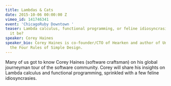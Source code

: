 ```yaml
---
title: Lambdas & Cats
date: 2015-10-06 00:00:00 Z
vimeo_id: 141746341
event: 'ChicagoRuby Downtown '
teaser: Lambda calculus, functional programming, or feline idiosyncrasies? Which will
  it be?
speaker: Corey Haines
speaker_bio: Corey Haines is co-founder/CTO of Hearken and author of Understanding
  the Four Rules of Simple Design.
---
```


Many of us got to know Corey Haines (software craftsman) on his global journeyman tour of the software community. Corey will share his insights on Lambda calculus and functional programming, sprinkled with a few feline idiosyncrasies.
